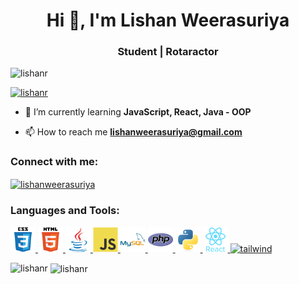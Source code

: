 <h1 align="center">Hi 👋, I'm Lishan Weerasuriya</h1>
<h3 align="center">Student | Rotaractor</h3>

<p align="left"> <img src="https://komarev.com/ghpvc/?username=lishanr&label=Profile%20views&color=0e75b6&style=flat" alt="lishanr" /> </p>

<p align="left"> <a href="https://github.com/ryo-ma/github-profile-trophy"><img src="https://github-profile-trophy.vercel.app/?username=lishanr" alt="lishanr" /></a> </p>

- 🌱 I’m currently learning **JavaScript, React, Java - OOP**

- 📫 How to reach me **lishanweerasuriya@gmail.com**

<h3 align="left">Connect with me:</h3>
<p align="left">
<a href="https://linkedin.com/in/lishanweerasuriya" target="blank"><img align="center" src="https://raw.githubusercontent.com/rahuldkjain/github-profile-readme-generator/master/src/images/icons/Social/linked-in-alt.svg" alt="lishanweerasuriya" height="30" width="40" /></a>
</p>

<h3 align="left">Languages and Tools:</h3>
<p align="left"> <a href="https://www.w3schools.com/css/" target="_blank" rel="noreferrer"> <img src="https://raw.githubusercontent.com/devicons/devicon/master/icons/css3/css3-original-wordmark.svg" alt="css3" width="40" height="40"/> </a> <a href="https://www.w3.org/html/" target="_blank" rel="noreferrer"> <img src="https://raw.githubusercontent.com/devicons/devicon/master/icons/html5/html5-original-wordmark.svg" alt="html5" width="40" height="40"/> </a> <a href="https://www.java.com" target="_blank" rel="noreferrer"> <img src="https://raw.githubusercontent.com/devicons/devicon/master/icons/java/java-original.svg" alt="java" width="40" height="40"/> </a> <a href="https://developer.mozilla.org/en-US/docs/Web/JavaScript" target="_blank" rel="noreferrer"> <img src="https://raw.githubusercontent.com/devicons/devicon/master/icons/javascript/javascript-original.svg" alt="javascript" width="40" height="40"/> </a> <a href="https://www.mysql.com/" target="_blank" rel="noreferrer"> <img src="https://raw.githubusercontent.com/devicons/devicon/master/icons/mysql/mysql-original-wordmark.svg" alt="mysql" width="40" height="40"/> </a> <a href="https://www.php.net" target="_blank" rel="noreferrer"> <img src="https://raw.githubusercontent.com/devicons/devicon/master/icons/php/php-original.svg" alt="php" width="40" height="40"/> </a> <a href="https://www.python.org" target="_blank" rel="noreferrer"> <img src="https://raw.githubusercontent.com/devicons/devicon/master/icons/python/python-original.svg" alt="python" width="40" height="40"/> </a> <a href="https://reactjs.org/" target="_blank" rel="noreferrer"> <img src="https://raw.githubusercontent.com/devicons/devicon/master/icons/react/react-original-wordmark.svg" alt="react" width="40" height="40"/> </a> <a href="https://tailwindcss.com/" target="_blank" rel="noreferrer"> <img src="https://www.vectorlogo.zone/logos/tailwindcss/tailwindcss-icon.svg" alt="tailwind" width="40" height="40"/> </a> </p>

<p><img align="left" src="https://github-readme-stats.vercel.app/api/top-langs?username=lishanr&show_icons=true&locale=en&layout=compact" alt="lishanr" /></p>

<p>&nbsp;<img align="center" src="https://github-readme-stats.vercel.app/api?username=lishanr&show_icons=true&locale=en" alt="lishanr" /></p>


<!-- <p><img align="left" src="https://github-readme-stats.vercel.app/api/top-langs?username=lishanr&show_icons=true&locale=en&layout=compact" alt="lishanr" /></p>

<p>&nbsp;<img align="center" src="https://github-readme-stats.vercel.app/api?username=lishanr&show_icons=true&locale=en" alt="lishanr" /></p> -- >

<!--<p><img align="center" src="https://github-readme-streak-stats.herokuapp.com/?user=lishanr&" alt="lishanr" /></p> -->
<!-- <a href="https://stackoverflow.com/users/26013241" target="blank"><img align="center" src="https://raw.githubusercontent.com/rahuldkjain/github-profile-readme-generator/master/src/images/icons/Social/stack-overflow.svg" alt="26013241" height="30" width="40" /></a>
<a href="https://www.hackerrank.com/lishan_w" target="blank"><img align="center" src="https://raw.githubusercontent.com/rahuldkjain/github-profile-readme-generator/master/src/images/icons/Social/hackerrank.svg" alt="lishan_w" height="30" width="40" /></a>
</p> -->
